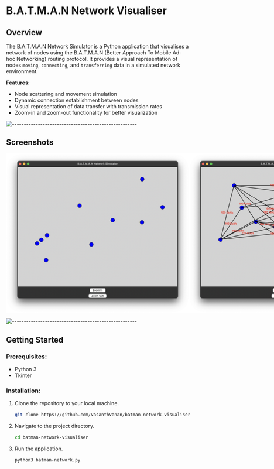 # B.A.T.M.A.N Network Visualiser

## Overview
The B.A.T.M.A.N Network Simulator is a Python application that visualises a network of nodes using the B.A.T.M.A.N (Better Approach To Mobile Ad-hoc Networking) routing protocol. It provides a visual representation of nodes `moving`, `connecting`, and `transferring` data in a simulated network environment.

**Features:**

- Node scattering and movement simulation
- Dynamic connection establishment between nodes
- Visual representation of data transfer with transmission rates
- Zoom-in and zoom-out functionality for better visualization

![-----------------------------------------------------](https://raw.githubusercontent.com/andreasbm/readme/master/assets/lines/rainbow.png)

## Screenshots

<div style="display:flex;">
    <img src="image-1.png" alt="Screenshot 1" width="500"/>
    <img src="image-2.png" alt="Screenshot 2" width="500"/>
</div>

![-----------------------------------------------------](https://raw.githubusercontent.com/andreasbm/readme/master/assets/lines/rainbow.png)

## Getting Started

### Prerequisites:
- Python 3
- Tkinter

### Installation:
1. Clone the repository to your local machine.

   ```bash
   git clone https://github.com/VasanthVanan/batman-network-visualiser.git
   ```

2. Navigate to the project directory.

    ```bash
    cd batman-network-visualiser
    ```

3. Run the application.

    ```bash
    python3 batman-network.py
    ```
    
